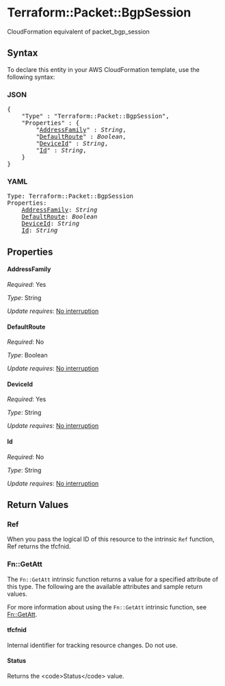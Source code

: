 # Terraform::Packet::BgpSession

CloudFormation equivalent of packet_bgp_session

## Syntax

To declare this entity in your AWS CloudFormation template, use the following syntax:

### JSON

<pre>
{
    "Type" : "Terraform::Packet::BgpSession",
    "Properties" : {
        "<a href="#addressfamily" title="AddressFamily">AddressFamily</a>" : <i>String</i>,
        "<a href="#defaultroute" title="DefaultRoute">DefaultRoute</a>" : <i>Boolean</i>,
        "<a href="#deviceid" title="DeviceId">DeviceId</a>" : <i>String</i>,
        "<a href="#id" title="Id">Id</a>" : <i>String</i>,
    }
}
</pre>

### YAML

<pre>
Type: Terraform::Packet::BgpSession
Properties:
    <a href="#addressfamily" title="AddressFamily">AddressFamily</a>: <i>String</i>
    <a href="#defaultroute" title="DefaultRoute">DefaultRoute</a>: <i>Boolean</i>
    <a href="#deviceid" title="DeviceId">DeviceId</a>: <i>String</i>
    <a href="#id" title="Id">Id</a>: <i>String</i>
</pre>

## Properties

#### AddressFamily

_Required_: Yes

_Type_: String

_Update requires_: [No interruption](https://docs.aws.amazon.com/AWSCloudFormation/latest/UserGuide/using-cfn-updating-stacks-update-behaviors.html#update-no-interrupt)

#### DefaultRoute

_Required_: No

_Type_: Boolean

_Update requires_: [No interruption](https://docs.aws.amazon.com/AWSCloudFormation/latest/UserGuide/using-cfn-updating-stacks-update-behaviors.html#update-no-interrupt)

#### DeviceId

_Required_: Yes

_Type_: String

_Update requires_: [No interruption](https://docs.aws.amazon.com/AWSCloudFormation/latest/UserGuide/using-cfn-updating-stacks-update-behaviors.html#update-no-interrupt)

#### Id

_Required_: No

_Type_: String

_Update requires_: [No interruption](https://docs.aws.amazon.com/AWSCloudFormation/latest/UserGuide/using-cfn-updating-stacks-update-behaviors.html#update-no-interrupt)

## Return Values

### Ref

When you pass the logical ID of this resource to the intrinsic `Ref` function, Ref returns the tfcfnid.

### Fn::GetAtt

The `Fn::GetAtt` intrinsic function returns a value for a specified attribute of this type. The following are the available attributes and sample return values.

For more information about using the `Fn::GetAtt` intrinsic function, see [Fn::GetAtt](https://docs.aws.amazon.com/AWSCloudFormation/latest/UserGuide/intrinsic-function-reference-getatt.html).

#### tfcfnid

Internal identifier for tracking resource changes. Do not use.

#### Status

Returns the &lt;code&gt;Status&lt;/code&gt; value.

